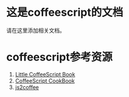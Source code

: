 这是coffeescript的文档
=============================

请在这里添加相关文档。

coffeescript参考资源
=============================

1. [Little CoffeeScript Book](http://arcturo.github.com/library/coffeescript/)
2. [CoffeeScript CookBook](http://coffeescriptcookbook.com/)
3. [js2coffee](http://js2coffee.org/)